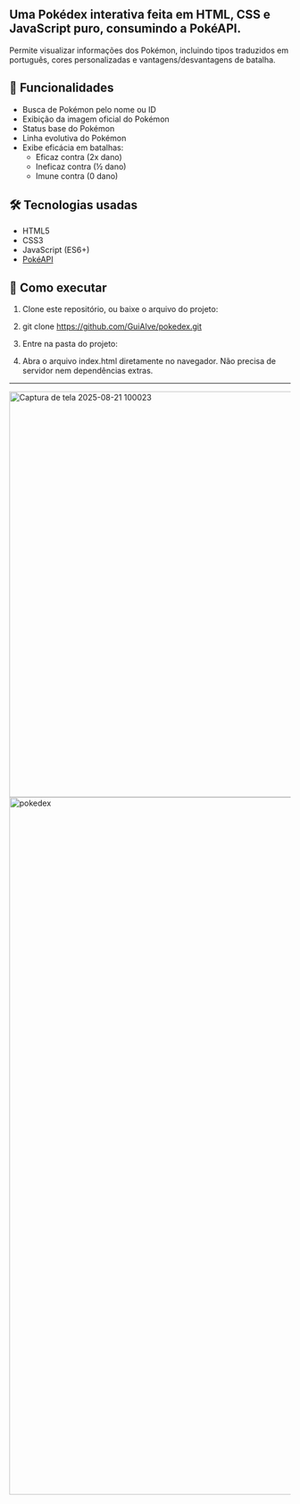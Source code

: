 ## Uma Pokédex interativa feita em HTML, CSS e JavaScript puro, consumindo a PokéAPI.

Permite visualizar informações dos Pokémon, incluindo tipos traduzidos em português, cores personalizadas e vantagens/desvantagens de batalha.

## 📌 Funcionalidades
- Busca de Pokémon pelo nome ou ID  
- Exibição da imagem oficial do Pokémon  
- Status base do Pokémon  
- Linha evolutiva do Pokémon  
- Exibe eficácia em batalhas:  
  - Eficaz contra (2x dano)  
  - Ineficaz contra (½ dano)  
  - Imune contra (0 dano)  

## 🛠️ Tecnologias usadas
- HTML5  
- CSS3  
- JavaScript (ES6+)  
- [PokéAPI](https://pokeapi.co/) 

## 🚀 Como executar
1.	Clone este repositório, ou baixe o arquivo do projeto:
2.	git clone https://github.com/GuiAlve/pokedex.git

3.	Entre na pasta do projeto:
5.	Abra o arquivo index.html diretamente no navegador. Não precisa de servidor nem dependências extras.

---
<img width="1591" height="726" alt="Captura de tela 2025-08-21 100023" src="https://github.com/user-attachments/assets/f3846826-1636-4c85-bc72-f1e15fb1449e" />

<img width="1579" height="1248" alt="pokedex" src="https://github.com/user-attachments/assets/8a63a335-85f9-41de-8094-8b65c9863240" />







